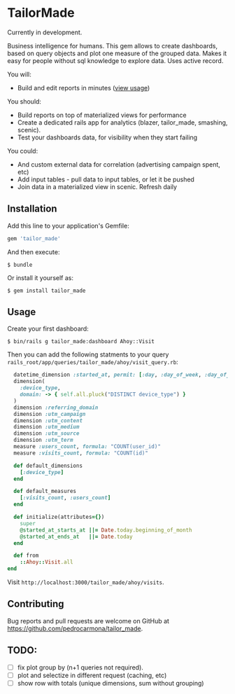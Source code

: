 # TailorMade

Currently in development.

Business intelligence for humans. This gem allows to create dashboards, based on query objects and plot one measure of the grouped data. Makes it easy for people without sql knowledge to explore data. Uses active record.

You will:

  - Build and edit reports in minutes ([view usage](#usage))

You should:

  - Build reports on top of materialized views for performance
  - Create a dedicated rails app for analytics (blazer, tailor_made, smashing, scenic).
  - Test your dashboards data, for visibility when they start failing

You could:

  - And custom external data for correlation (advertising campaign spent, etc)
  - Add input tables - pull data to input tables, or let it be pushed
  - Join data in a materialized view in scenic. Refresh daily


## Installation

Add this line to your application's Gemfile:

```ruby
gem 'tailor_made'
```

And then execute:

    $ bundle

Or install it yourself as:

    $ gem install tailor_made

## Usage

Create your first dashboard:

    $ bin/rails g tailor_made:dashboard Ahoy::Visit


Then you can add the following statments to your query `rails_root/app/queries/tailor_made/ahoy/visit_query.rb`:


```ruby
  datetime_dimension :started_at, permit: [:day, :day_of_week, :day_of_month, :week, :month_of_year]
  dimension(
    :device_type,
    domain: -> { self.all.pluck("DISTINCT device_type") }
  )
  dimension :referring_domain
  dimension :utm_campaign
  dimension :utm_content
  dimension :utm_medium
  dimension :utm_source
  dimension :utm_term
  measure :users_count, formula: "COUNT(user_id)"
  measure :visits_count, formula: "COUNT(id)"

  def default_dimensions
    [:device_type]
  end

  def default_measures
    [:visits_count, :users_count]
  end

  def initialize(attributes={})
    super
    @started_at_starts_at ||= Date.today.beginning_of_month
    @started_at_ends_at   ||= Date.today
  end

  def from
    ::Ahoy::Visit.all
end
```

Visit `http://localhost:3000/tailor_made/ahoy/visits`.


## Contributing

Bug reports and pull requests are welcome on GitHub at https://github.com/pedrocarmona/tailor_made.

## TODO:

- [ ] fix plot group by (n+1 queries not required).
- [ ] plot and selectize in different request (caching, etc)
- [ ] show row with totals (unique dimensions, sum without grouping)
